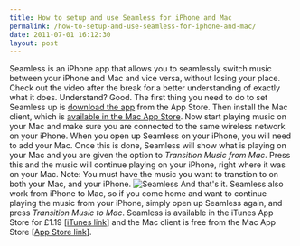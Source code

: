 ```yaml
---
title: How to setup and use Seamless for iPhone and Mac
permalink: /how-to-setup-and-use-seamless-for-iphone-and-mac/
date: 2011-07-01 16:12:30
layout: post
---
```


Seamless is an iPhone app that allows you to seamlessly switch music between your iPhone and Mac and vice versa, without losing your place. Check out the video after the break for a better understanding of exactly what it does.  Understand? Good. The first thing you need to do to set Seamless up is [download the app](http://itunes.apple.com/us/app/seamless/id420768433?mt=8&ls=1) from the App Store. Then install the Mac client, which is [available in the Mac App Store](http://itunes.apple.com/us/app/seamless/id420802577?mt=12&ls=1). Now start playing music on your Mac and make sure you are connected to the same wireless network on your iPhone. When you open up Seamless on your iPhone, you will need to add your Mac. Once this is done, Seamless will show what is playing on your Mac and you are given the option to _Transition Music from Mac_. Press this and the music will continue playing on your iPhone, right where it was on your Mac. Note: You must have the music you want to transtion to on both your Mac, and your iPhone. ![Seamless](http://therobb.com/wp-content/uploads/2011-07-seamless.png) And that's it. Seamless also work from iPhone to Mac, so if you come home and want to continue playing the music from your iPhone, simply open up Seamless again, and press _Transition Music to Mac_. Seamless is available in the iTunes App Store for £1.19 [[iTunes link](http://itunes.apple.com/gb/app/seamless/id420768433?mt=8)] and the Mac client is free from the Mac App Store [[App Store link](http://itunes.apple.com/us/app/seamless/id420802577?mt=12&ls=1)].

